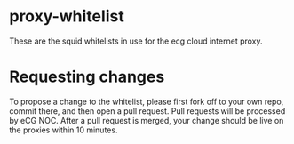 # proxy-whitelist

These are the squid whitelists in use for the ecg cloud internet proxy.

# Requesting changes

To propose a change to the whitelist, please first fork off to your own repo, commit there, and then open a pull request. Pull requests will be processed by eCG NOC. After a pull request is merged, your change should be live on the proxies within 10 minutes.

